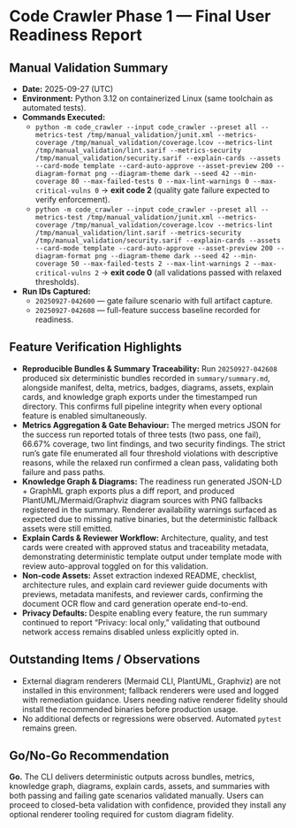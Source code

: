 # Code Crawler Phase 1 — Final User Readiness Report

## Manual Validation Summary
- **Date:** 2025-09-27 (UTC)
- **Environment:** Python 3.12 on containerized Linux (same toolchain as automated tests).
- **Commands Executed:**
  - `python -m code_crawler --input code_crawler --preset all --metrics-test /tmp/manual_validation/junit.xml --metrics-coverage /tmp/manual_validation/coverage.lcov --metrics-lint /tmp/manual_validation/lint.sarif --metrics-security /tmp/manual_validation/security.sarif --explain-cards --assets --card-mode template --card-auto-approve --asset-preview 200 --diagram-format png --diagram-theme dark --seed 42 --min-coverage 80 --max-failed-tests 0 --max-lint-warnings 0 --max-critical-vulns 0` → **exit code 2** (quality gate failure expected to verify enforcement).
  - `python -m code_crawler --input code_crawler --preset all --metrics-test /tmp/manual_validation/junit.xml --metrics-coverage /tmp/manual_validation/coverage.lcov --metrics-lint /tmp/manual_validation/lint.sarif --metrics-security /tmp/manual_validation/security.sarif --explain-cards --assets --card-mode template --card-auto-approve --asset-preview 200 --diagram-format png --diagram-theme dark --seed 42 --min-coverage 50 --max-failed-tests 2 --max-lint-warnings 2 --max-critical-vulns 2` → **exit code 0** (all validations passed with relaxed thresholds).
- **Run IDs Captured:**
  - `20250927-042600` — gate failure scenario with full artifact capture.
  - `20250927-042608` — full-feature success baseline recorded for readiness.

## Feature Verification Highlights
- **Reproducible Bundles & Summary Traceability:** Run `20250927-042608` produced six deterministic bundles recorded in `summary/summary.md`, alongside manifest, delta, metrics, badges, diagrams, assets, explain cards, and knowledge graph exports under the timestamped run directory. This confirms full pipeline integrity when every optional feature is enabled simultaneously.
- **Metrics Aggregation & Gate Behaviour:** The merged metrics JSON for the success run reported totals of three tests (two pass, one fail), 66.67% coverage, two lint findings, and two security findings. The strict run’s gate file enumerated all four threshold violations with descriptive reasons, while the relaxed run confirmed a clean pass, validating both failure and pass paths.
- **Knowledge Graph & Diagrams:** The readiness run generated JSON-LD + GraphML graph exports plus a diff report, and produced PlantUML/Mermaid/Graphviz diagram sources with PNG fallbacks registered in the summary. Renderer availability warnings surfaced as expected due to missing native binaries, but the deterministic fallback assets were still emitted.
- **Explain Cards & Reviewer Workflow:** Architecture, quality, and test cards were created with approved status and traceability metadata, demonstrating deterministic template output under template mode with review auto-approval toggled on for this validation.
- **Non-code Assets:** Asset extraction indexed README, checklist, architecture rules, and explain card reviewer guide documents with previews, metadata manifests, and reviewer cards, confirming the document OCR flow and card generation operate end-to-end.
- **Privacy Defaults:** Despite enabling every feature, the run summary continued to report “Privacy: local only,” validating that outbound network access remains disabled unless explicitly opted in.

## Outstanding Items / Observations
- External diagram renderers (Mermaid CLI, PlantUML, Graphviz) are not installed in this environment; fallback renderers were used and logged with remediation guidance. Users needing native renderer fidelity should install the recommended binaries before production usage.
- No additional defects or regressions were observed. Automated `pytest` remains green.

## Go/No-Go Recommendation
**Go.** The CLI delivers deterministic outputs across bundles, metrics, knowledge graph, diagrams, explain cards, assets, and summaries with both passing and failing gate scenarios validated manually. Users can proceed to closed-beta validation with confidence, provided they install any optional renderer tooling required for custom diagram fidelity.
